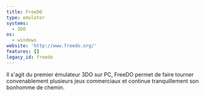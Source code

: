 ```yaml
---
title: FreeDO
type: emulator
systems:
  - 3DO
os:
  - windows
website: 'http://www.freedo.org/'
features: []
legacy_id: freedo
---
```

Il s'agit du premier émulateur 3DO sur PC, FreeDO permet de faire tourner convenablement plusieurs jeux commerciaux et continue tranquillement son bonhomme de chemin.
